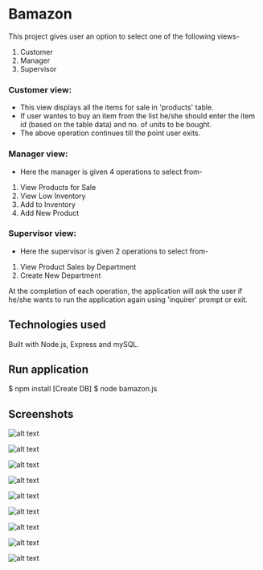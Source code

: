 # Bamazon

This project gives user an option to select one of the following views-
1. Customer
2. Manager
3. Supervisor

### Customer view:
* This view displays all the items for sale in 'products' table.
* If user wantes to buy an item from the list he/she should enter the item id (based on the table data) and no. of units to be bought.
* The above operation continues till the point user exits.


### Manager view:
* Here the manager is given 4 operations to select from-

1. View Products for Sale
2. View Low Inventory
3. Add to Inventory
4. Add New Product

### Supervisor view:
* Here the supervisor is given 2 operations to select from-

1. View Product Sales by Department
2. Create New Department



At the completion of each operation, the application will ask the user if he/she wants to run the application again using 'inquirer' prompt or exit.



## Technologies used

Built with Node.js, Express and mySQL. 


## Run application
$ npm install
[Create DB]
$ node bamazon.js



## Screenshots
![alt text](https://github.com/ankitadhyani/Bamazon/blob/master/snapshots/01_Bamazon_HomePage.png "Bamazon_HomePage")

![alt text](https://github.com/ankitadhyani/Bamazon/blob/master/snapshots/02_Bamazon_CustomerView.png "Bamazon_CustomerView")

![alt text](https://github.com/ankitadhyani/Bamazon/blob/master/snapshots/03_Bamazon_CustomerView_BuyItem.png "Bamazon_CustomerView_BuyItem")

![alt text](https://github.com/ankitadhyani/Bamazon/blob/master/snapshots/04_Bamazon_ManagerView.png "Bamazon_ManagerView")

![alt text](https://github.com/ankitadhyani/Bamazon/blob/master/snapshots/05_Bamazon_ManagerView_ViewProductsForSale.png "Bamazon_ManagerView_ViewProductsForSale")

![alt text](https://github.com/ankitadhyani/Bamazon/blob/master/snapshots/06_Bamazon_ManagerView_ViewLowInventory.png "Bamazon_ManagerView_ViewLowInventory")

![alt text](https://github.com/ankitadhyani/Bamazon/blob/master/snapshots/07_Bamazon_ManagerView_AddToInventory.png "Bamazon_ManagerView_AddToInventory")

![alt text](https://github.com/ankitadhyani/Bamazon/blob/master/snapshots/08_Bamazon_ManagerView_AddNewProduct.png "Bamazon_ManagerView_AddNewProduct")

![alt text](https://github.com/ankitadhyani/Bamazon/blob/master/snapshots/09_Bamazon_SupervisorView_Complete.png "Bamazon_SupervisorView_Complete")



